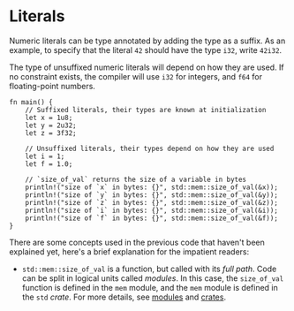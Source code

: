 # Literals

Numeric literals can be type annotated by adding the type as a suffix. As an
example, to specify that the literal `42` should have the type `i32`, write
`42i32`.

The type of unsuffixed numeric literals will depend on how they are used. If no
constraint exists, the compiler will use `i32` for integers, and `f64` for
floating-point numbers.

```rust,editable
fn main() {
    // Suffixed literals, their types are known at initialization
    let x = 1u8;
    let y = 2u32;
    let z = 3f32;

    // Unsuffixed literals, their types depend on how they are used
    let i = 1;
    let f = 1.0;

    // `size_of_val` returns the size of a variable in bytes
    println!("size of `x` in bytes: {}", std::mem::size_of_val(&x));
    println!("size of `y` in bytes: {}", std::mem::size_of_val(&y));
    println!("size of `z` in bytes: {}", std::mem::size_of_val(&z));
    println!("size of `i` in bytes: {}", std::mem::size_of_val(&i));
    println!("size of `f` in bytes: {}", std::mem::size_of_val(&f));
}
```

There are some concepts used in the previous code that haven't been explained
yet, here's a brief explanation for the impatient readers:

- `std::mem::size_of_val` is a function, but called with its *full path*. Code
  can be split in logical units called *modules*. In this case, the
  `size_of_val` function is defined in the `mem` module, and the `mem` module is
  defined in the `std` *crate*. For more details, see [modules][mod] and
  [crates][crate].

[mod]: ../mod.md
[crate]: ../crates.md
